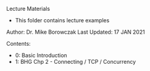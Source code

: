 Lecture Materials
- This folder contains lecture examples

Author: Dr. Mike Borowczak
Last Updated: 17 JAN 2021

Contents:
- 0: Basic Introduction
- 1: BHG Chp 2 - Connecting / TCP / Concurrency 
